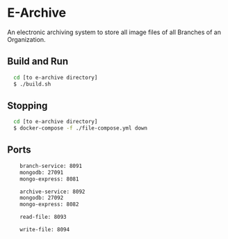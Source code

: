 
# E-Archive

An electronic archiving system to store all image files of all Branches of an Organization.

## Build and Run
```bash
  cd [to e-archive directory]
  $ ./build.sh
```
## Stopping 
```bash
  cd [to e-archive directory]
  $ docker-compose -f ./file-compose.yml down
```

## Ports

``` bash
    branch-service: 8091
    mongodb: 27091
    mongo-express: 8081
```
``` bash
    archive-service: 8092
    mongodb: 27092
    mongo-express: 8082
```
```bash
    read-file: 8093
```
```bash
    write-file: 8094
```
